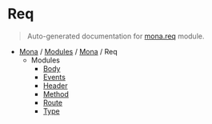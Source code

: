 # Req

> Auto-generated documentation for [mona.req](https://github.com/katunilya/mona/blob/main/mona/req/__init__.py) module.

- [Mona](../../README.md#mona) / [Modules](../../MODULES.md#mona-modules) / [Mona](../index.md#mona) / Req
    - Modules
        - [Body](body.md#body)
        - [Events](events.md#events)
        - [Header](header.md#header)
        - [Method](method.md#method)
        - [Route](route.md#route)
        - [Type](type.md#type)
